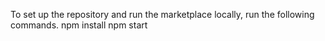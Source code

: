 To set up the repository and run the marketplace locally, run the following commands.
npm install
npm start

